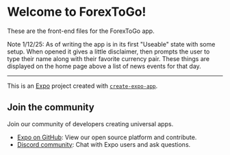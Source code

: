 # Welcome to ForexToGo!

These are the front-end files for the ForexToGo app.

Note 1/12/25:
As of writing the app is in its first "Useable" state with some setup. When opened it gives a little disclaimer, then prompts the user to type their name along with their favorite currency pair. These things are displayed on the home page above a list of news events for that day.

---

This is an [Expo](https://expo.dev) project created with [`create-expo-app`](https://www.npmjs.com/package/create-expo-app).
## Join the community

Join our community of developers creating universal apps.

- [Expo on GitHub](https://github.com/expo/expo): View our open source platform and contribute.
- [Discord community](https://chat.expo.dev): Chat with Expo users and ask questions.
